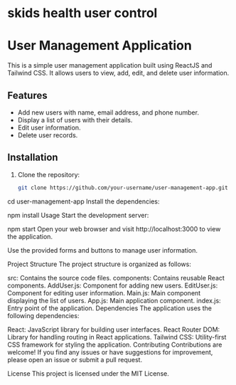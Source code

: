 
# skids health user control

# User Management Application

This is a simple user management application built using ReactJS and Tailwind CSS. It allows users to view, add, edit, and delete user information.

## Features

- Add new users with name, email address, and phone number.
- Display a list of users with their details.
- Edit user information.
- Delete user records.

## Installation

1. Clone the repository:

   ```bash
   git clone https://github.com/your-username/user-management-app.git

cd user-management-app
Install the dependencies:


npm install
Usage
Start the development server:

npm start
Open your web browser and visit http://localhost:3000 to view the application.

Use the provided forms and buttons to manage user information.

Project Structure
The project structure is organized as follows:

src: Contains the source code files.
components: Contains reusable React components.
AddUser.js: Component for adding new users.
EditUser.js: Component for editing user information.
Main.js: Main component displaying the list of users.
App.js: Main application component.
index.js: Entry point of the application.
Dependencies
The application uses the following dependencies:

React: JavaScript library for building user interfaces.
React Router DOM: Library for handling routing in React applications.
Tailwind CSS: Utility-first CSS framework for styling the application.
Contributing
Contributions are welcome! If you find any issues or have suggestions for improvement, please open an issue or submit a pull request.

License
This project is licensed under the MIT License.





